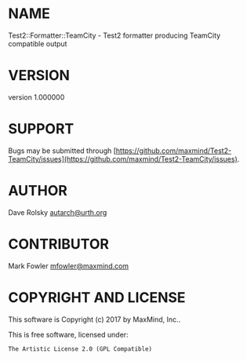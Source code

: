 # NAME

Test2::Formatter::TeamCity - Test2 formatter producing TeamCity compatible output

# VERSION

version 1.000000

# SUPPORT

Bugs may be submitted through [https://github.com/maxmind/Test2-TeamCity/issues](https://github.com/maxmind/Test2-TeamCity/issues).

# AUTHOR

Dave Rolsky <autarch@urth.org>

# CONTRIBUTOR

Mark Fowler <mfowler@maxmind.com>

# COPYRIGHT AND LICENSE

This software is Copyright (c) 2017 by MaxMind, Inc..

This is free software, licensed under:

    The Artistic License 2.0 (GPL Compatible)

